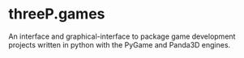 # threeP.games
An interface and graphical-interface to package game development projects written in python with the PyGame and Panda3D engines.
